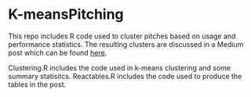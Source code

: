 # K-meansPitching

This repo includes R code used to cluster pitches based on usage and performance statistics. The resulting clusters are discussed in a Medium post which can be found [here](https://medium.com/@matan_k/arrows-in-the-quiver-classifying-pitches-by-role-59e053c92198).

Clustering.R includes the code used in k-means clustering and some summary statisitcs. Reactables.R includes the code used to produce the tables in the post. 
